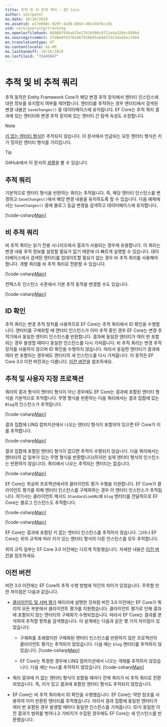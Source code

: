 ```yaml
---
title: 추적 및 비 추적 쿼리 - EF Core
author: smitpatel
ms.date: 10/10/2019
ms.assetid: e17e060c-929f-4180-8883-40c438fbcc01
uid: core/querying/tracking
ms.openlocfilehash: 66988f936ab75e17620398c8f21e4a32bbc950bd
ms.sourcegitcommit: 37d0e0fd1703467918665a64837dc54ad2ec7484
ms.translationtype: HT
ms.contentlocale: ko-KR
ms.lasthandoff: 10/16/2019
ms.locfileid: "72445947"
---
```

# <a name="tracking-vs-no-tracking-queries"></a>추적 및 비 추적 쿼리

추적 동작은 Entity Framework Core가 해당 변경 추적 장치에서 엔터티 인스턴스에 대한 정보를 유지할지 여부를 제어합니다. 엔터티를 추적하는 경우 엔터티에서 검색된 변경 내용은 `SaveChanges()` 중 데이터베이스에 유지됩니다. EF Core는 추적 쿼리 결과에 있는 엔터티와 변경 추적 장치에 있는 엔터티 간 탐색 속성도 수정합니다.

> [!NOTE]
> [키 없는 엔터티 형식](xref:core/modeling/keyless-entity-types)은 추적되지 않습니다. 이 문서에서 언급되는 모든 엔터티 형식은 키가 정의된 엔터티 형식을 가리킵니다.

> [!TIP]  
> GitHub에서 이 문서의 [샘플](https://github.com/aspnet/EntityFramework.Docs/tree/master/samples/core/Querying)을 볼 수 있습니다.

## <a name="tracking-queries"></a>추적 쿼리

기본적으로 엔터티 형식을 반환하는 쿼리는 추적됩니다. 즉, 해당 엔터티 인스턴스를 변경하고 `SaveChanges()`에서 해당 변경 내용을 유지하도록 할 수 있습니다. 다음 예제에서는 `SaveChanges()` 중에 블로그 등급 변경을 검색하고 데이터베이스에 유지합니다.

[!code-csharp[Main](../../../samples/core/Querying/Tracking/Sample.cs#Tracking)]

## <a name="no-tracking-queries"></a>비 추적 쿼리

비 추적 쿼리는 읽기 전용 시나리오에서 결과가 사용되는 경우에 유용합니다. 이 쿼리는 변경 내용 추적 정보를 설정할 필요가 없기 때문에 더 빠르게 실행할 수 있습니다. 데이터베이스에서 검색된 엔터티를 업데이트할 필요가 없는 경우 비 추적 쿼리를 사용해야 합니다. 개별 쿼리를 비 추적 쿼리로 전환할 수 있습니다.

[!code-csharp[Main](../../../samples/core/Querying/Tracking/Sample.cs#NoTracking)]

컨텍스트 인스턴스 수준에서 기본 추적 동작을 변경할 수도 있습니다.

[!code-csharp[Main](../../../samples/core/Querying/Tracking/Sample.cs#ContextDefaultTrackingBehavior)]

## <a name="identity-resolution"></a>ID 확인

추적 쿼리는 변경 추적 장치를 사용하므로 EF Core는 추적 쿼리에서 ID 확인을 수행합니다. 엔터티를 구체화할 때 엔터티 인스턴스가 이미 추적 중인 경우 EF Core는 변경 추적기에서 동일한 엔터티 인스턴스를 반환합니다. 결과에 동일한 엔터티가 여러 번 포함되는 경우 발생할 때마다 동일한 인스턴스를 다시 가져옵니다. 비 추적 쿼리는 변경 추적 장치를 사용하지 않으며 ID 확인을 수행하지 않습니다. 따라서 동일한 엔터티가 결과에 여러 번 포함되는 경우에도 엔터티의 새 인스턴스를 다시 가져옵니다. 이 동작은 EF Core 3.0 이전 버전과는 다릅니다. [이전 버전](#previous-versions)을 참조하세요.

## <a name="tracking-and-custom-projections"></a>추적 및 사용자 지정 프로젝션

쿼리의 결과 형식이 엔터티 형식이 아닌 경우에도 EF Core는 결과에 포함된 엔터티 형식을 기본적으로 추적합니다. 무명 형식을 반환하는 다음 쿼리에서는 결과 집합에 있는 `Blog`의 인스턴스가 추적됩니다.

[!code-csharp[Main](../../../samples/core/Querying/Tracking/Sample.cs#CustomProjection1)]

결과 집합에 LINQ 컴퍼지션에서 나오는 엔터티 형식이 포함되어 있으면 EF Core가 이를 추적합니다.

[!code-csharp[Main](../../../samples/core/Querying/Tracking/Sample.cs#CustomProjection2)]

결과 집합에 포함된 엔터티 형식이 없으면 추적이 수행되지 않습니다. 다음 쿼리에서는 엔터티의 값 일부가 있는 무명 형식을 반환합니다(하지만 실제 엔터티 형식의 인스턴스는 반환하지 않습니다). 쿼리에서 나오는 추적되는 엔터티는 없습니다.

[!code-csharp[Main](../../../samples/core/Querying/Tracking/Sample.cs#CustomProjection3)]

 EF Core는 최상위 프로젝션에서의 클라이언트 평가 수행을 지원합니다. EF Core가 클라이언트 평가를 위해 엔터티 인스턴스를 구체화하는 경우 이 엔터티 인스턴스가 추적됩니다. 여기서는 클라이언트 메서드 `StandardizeURL`에 `blog` 엔터티를 전달하므로 EF Core는 블로그 인스턴스도 추적합니다.

[!code-csharp[Main](../../../samples/core/Querying/Tracking/Sample.cs#ClientProjection)]

[!code-csharp[Main](../../../samples/core/Querying/Tracking/Sample.cs#ClientMethod)]

EF Core는 결과에 포함된 키 없는 엔터티 인스턴스를 추적하지 않습니다. 그러나 EF Core는 위의 규칙에 따라 키가 있는 엔터티 형식의 다른 인스턴스를 모두 추적합니다.

위의 규칙 일부는 EF Core 3.0 이전에는 다르게 작동했습니다. 자세한 내용은 [이전 버전](#previous-versions)을 참조하세요.

## <a name="previous-versions"></a>이전 버전

버전 3.0 이전에는 EF Core의 추적 수행 방법에 약간의 차이가 있었습니다. 주목할 만한 차이점은 다음과 같습니다.

- [클라이언트 및 서버 평가](xref:core/querying/client-eval) 페이지에 설명한 것처럼 버전 3.0 이전에는 EF Core가 쿼리의 모든 부분에서 클라이언트 평가를 지원했습니다. 클라이언트 평가로 인해 결과에 포함되지 않는 엔터티의 구체화가 수행되었습니다. 따라서 EF Core는 결과를 분석하여 추적할 항목을 검색했습니다. 이 설계에는 다음과 같은 몇 가지 차이점이 있었습니다.
  - 구체화를 초래했지만 구체화된 엔터티 인스턴스를 반환하지 않은 프로젝션의 클라이언트 평가는 추적되지 않았습니다. 다음 예는 `blog` 엔터티를 추적하지 않았습니다.
    [!code-csharp[Main](../../../samples/core/Querying/Tracking/Sample.cs#ClientProjection)]

  - EF Core는 특정한 경우에 LINQ 컴퍼지션에서 나오는 개체를 추적하지 않았습니다. 다음 예는 `Post`를 추적하지 않았습니다.
    [!code-csharp[Main](../../../samples/core/Querying/Tracking/Sample.cs#CustomProjection2)]

- 쿼리 결과에 키 없는 엔터티 형식이 포함될 때마다 전체 쿼리가 비 추적 쿼리로 전환되었습니다. 즉, 키가 있고 결과에 포함된 엔터티 형식도 추적되지 않았습니다.
- EF Core는 비 추적 쿼리에서 ID 확인을 수행했습니다. EF Core는 약한 참조를 사용하여 이미 반환된 엔터티를 추적했습니다. 따라서 결과 집합에 동일한 엔터티가 여러 번 포함된 경우 발생할 때마다 동일한 인스턴스를 가져옵니다. ID가 동일한 이전 결과가 범위를 벗어나고 가비지가 수집된 경우에도 EF Core는 새 인스턴스를 반환했습니다.
